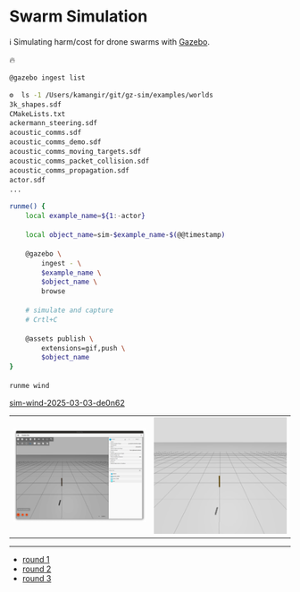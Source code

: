 # Swarm Simulation

ℹ️ Simulating harm/cost for drone swarms with [Gazebo](https://gazebosim.org/home).

🔥

```bash
@gazebo ingest list
```
```bash
⚙️  ls -1 /Users/kamangir/git/gz-sim/examples/worlds
3k_shapes.sdf
CMakeLists.txt
ackermann_steering.sdf
acoustic_comms.sdf
acoustic_comms_demo.sdf
acoustic_comms_moving_targets.sdf
acoustic_comms_packet_collision.sdf
acoustic_comms_propagation.sdf
actor.sdf
...
```

```bash
runme() {
    local example_name=${1:-actor}

    local object_name=sim-$example_name-$(@@timestamp)

    @gazebo \
        ingest - \
        $example_name \
        $object_name \
        browse

    # simulate and capture
    # Crtl+C

    @assets publish \
        extensions=gif,push \
        $object_name
}

runme wind
```


[sim-wind-2025-03-03-de0n62](https://kamangir-public.s3.ca-central-1.amazonaws.com/sim-wind-2025-03-03-de0n62.tar.gz)

| | |
|-|-|
| ![image](https://github.com/kamangir/assets/blob/main/blue-flie/gazebo-wind.png?raw=true) | ![image](https://github.com/kamangir/assets/blob/main/sim-wind-2025-03-03-de0n62/sim-wind-2025-03-03-de0n62.gif?raw=true) |

---

- [round 1](./gazebo-01.md)
- [round 2](./gazebo-02.md)
- [round 3](./gazebo-03.md)
